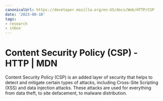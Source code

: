 ```yaml
---
canonicalUrl: https://developer.mozilla.org/en-US/docs/Web/HTTP/CSP
date: '2023-08-18'
tags:
- research
- inbox
---
```


# Content Security Policy (CSP) - HTTP | MDN

Content Security Policy (CSP) is an added layer of security that helps to detect and mitigate certain types of attacks, including Cross-Site Scripting (XSS) and data injection attacks. These attacks are used for everything from data theft, to site defacement, to malware distribution.